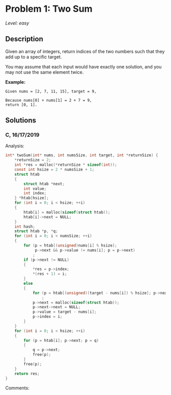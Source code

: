 # Problem 1: Two Sum
*Level: easy*
## Description
Given an array of integers, return indices of the two numbers such that they add up to a specific target.

You may assume that each input would have exactly one solution, and you may not use the same element twice.

**Example:**
```
Given nums = [2, 7, 11, 15], target = 9,

Because nums[0] + nums[1] = 2 + 7 = 9,
return [0, 1].
```
## Solutions
### C, 16/17/2019
Analysis:
```c
int* twoSum(int* nums, int numsSize, int target, int *returnSize) {
    *returnSize = 2;
    int *res = malloc(*returnSize * sizeof(int));
    const int hsize = 2 * numsSize + 1;
    struct htab 
    {
        struct htab *next;
        int value;
        int index;
    } *htab[hsize];
    for (int i = 0; i < hsize; ++i)
    {
        htab[i] = malloc(sizeof(struct htab));
        htab[i]->next = NULL;
    }
    int hash;
    struct htab *p, *q;
    for (int i = 0; i < numsSize; ++i)
    {
        for (p = htab[(unsigned)nums[i] % hsize]; 
             p->next && p->value != nums[i]; p = p->next)
            ;
        if (p->next != NULL)
        {
            *res = p->index;
            *(res + 1) = i;
        }
        else
        {
            for (p = htab[(unsigned)(target - nums[i]) % hsize]; p->next; p = p->next)
                ;
            p->next = malloc(sizeof(struct htab));
            p->next->next = NULL;
            p->value = target - nums[i];
            p->index = i;
        }
    }
    for (int i = 0; i < hsize; ++i)
    {
        for (p = htab[i]; p->next; p = q)
        {
            q = p->next;
            free(p);
        }
        free(p);
    }
    return res;
}
```
Comments: